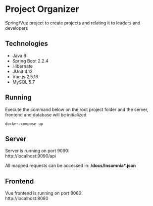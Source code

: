 # Project Organizer
Spring/Vue project to create projects and relating it to leaders and developers

## Technologies
- Java 8
- Spring Boot 2.2.4
- Hibernate
- JUnit 4.12
- Vue.js 2.5.16
- MySQL 5.7

## Running
Execute the command below on the root project folder and the server, frontend and database will be initialized.
```shell
docker-compose up
```

## Server
Server is running on port 9090:<br/>
http://localhost:9090/api

All mapped requests can be accessed in: <b>/docs/Insomnia*.json</b>

## Frontend
Vue frontend is running on port 8080:<br/>
http://localhost:8080

## 